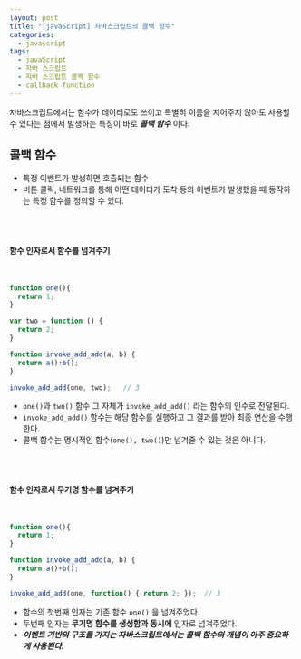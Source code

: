 ```yaml
---
layout: post
title: "[javaScript] 자바스크립트의 콜백 함수"
categories:
  - javascript
tags:
  - javaScript
  - 자바 스크립트
  - 자바 스크립트 콜백 함수
  - callback function
---
```



자바스크립트에서는 함수가 데이터로도 쓰이고 특별히 이름을 지어주지 않아도 사용할 수 있다는 점에서 발생하는 특징이 바로 ***콜백 함수*** 이다.

## 콜백 함수

- 특정 이벤트가 발생하면 호출되는 함수
- 버튼 클릭, 네트워크를 통해 어떤 데이터가 도착 등의 이벤트가 발생했을 때 동작하는 특정 함수를 정의할 수 있다.

<br>
<br>

#### 함수 인자로서 함수를 넘겨주기

<br>

```javascript
function one(){
  return 1;
}

var two = function () {
  return 2;
}

function invoke_add_add(a, b) {
  return a()+b();
}

invoke_add_add(one, two);   // 3
```

- ```one()```과 ```two()``` 함수 그 자체가 ```invoke_add_add()``` 라는 함수의 인수로 전달된다.
- ```invoke_add_add()``` 함수는 해당 함수를 실행하고 그 결과를 받아 최종 연산을 수행한다.
- 콜백 함수는 명시적인 함수(```one(), two()```)만 넘겨줄 수 있는 것은 아니다.

<br>
<br>



#### 함수 인자로서 무기명 함수를 넘겨주기

<br>

```javascript
function one(){
  return 1;
}

function invoke_add_add(a, b) {
  return a()+b();
}

invoke_add_add(one, function() { return 2; });  // 3
```

- 함수의 첫번째 인자는 기존 함수 ```one()``` 을 넘겨주었다.
- 두번째 인자는 **무기명 함수를 생성함과 동시에** 인자로 넘겨주었다.
- ***이벤트 기반의 구조를 가지는 자바스크립트에서는 콜백 함수의 개념이 아주 중요하게 사용된다.***
